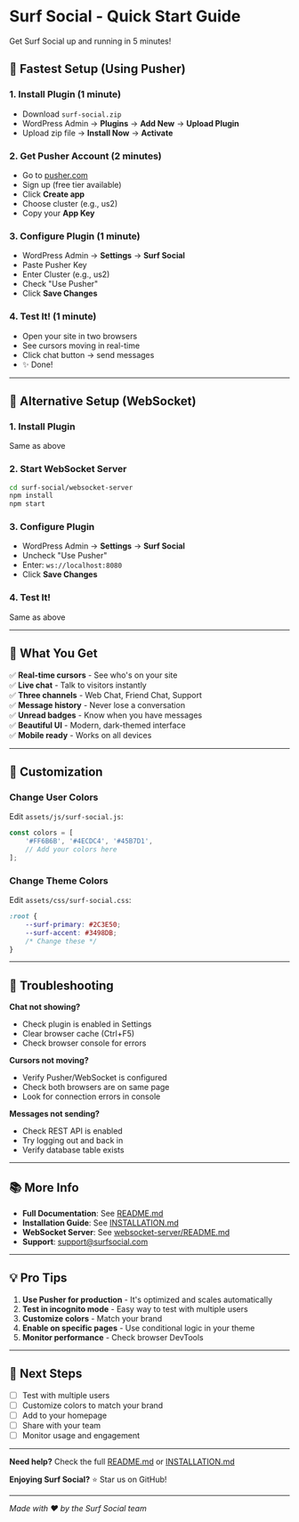 # Surf Social - Quick Start Guide

Get Surf Social up and running in 5 minutes!

## 🚀 Fastest Setup (Using Pusher)

### 1. Install Plugin (1 minute)
- Download `surf-social.zip`
- WordPress Admin → **Plugins** → **Add New** → **Upload Plugin**
- Upload zip file → **Install Now** → **Activate**

### 2. Get Pusher Account (2 minutes)
- Go to [pusher.com](https://pusher.com)
- Sign up (free tier available)
- Click **Create app**
- Choose cluster (e.g., us2)
- Copy your **App Key**

### 3. Configure Plugin (1 minute)
- WordPress Admin → **Settings** → **Surf Social**
- Paste Pusher Key
- Enter Cluster (e.g., us2)
- Check "Use Pusher"
- Click **Save Changes**

### 4. Test It! (1 minute)
- Open your site in two browsers
- See cursors moving in real-time
- Click chat button → send messages
- ✨ Done!

---

## 🔧 Alternative Setup (WebSocket)

### 1. Install Plugin
Same as above

### 2. Start WebSocket Server
```bash
cd surf-social/websocket-server
npm install
npm start
```

### 3. Configure Plugin
- WordPress Admin → **Settings** → **Surf Social**
- Uncheck "Use Pusher"
- Enter: `ws://localhost:8080`
- Click **Save Changes**

### 4. Test It!
Same as above

---

## 📝 What You Get

✅ **Real-time cursors** - See who's on your site  
✅ **Live chat** - Talk to visitors instantly  
✅ **Three channels** - Web Chat, Friend Chat, Support  
✅ **Message history** - Never lose a conversation  
✅ **Unread badges** - Know when you have messages  
✅ **Beautiful UI** - Modern, dark-themed interface  
✅ **Mobile ready** - Works on all devices  

---

## 🎨 Customization

### Change User Colors
Edit `assets/js/surf-social.js`:
```javascript
const colors = [
    '#FF6B6B', '#4ECDC4', '#45B7D1', 
    // Add your colors here
];
```

### Change Theme Colors
Edit `assets/css/surf-social.css`:
```css
:root {
    --surf-primary: #2C3E50;
    --surf-accent: #3498DB;
    /* Change these */
}
```

---

## 🐛 Troubleshooting

**Chat not showing?**
- Check plugin is enabled in Settings
- Clear browser cache (Ctrl+F5)
- Check browser console for errors

**Cursors not moving?**
- Verify Pusher/WebSocket is configured
- Check both browsers are on same page
- Look for connection errors in console

**Messages not sending?**
- Check REST API is enabled
- Try logging out and back in
- Verify database table exists

---

## 📚 More Info

- **Full Documentation**: See [README.md](README.md)
- **Installation Guide**: See [INSTALLATION.md](INSTALLATION.md)
- **WebSocket Server**: See [websocket-server/README.md](websocket-server/README.md)
- **Support**: support@surfsocial.com

---

## 💡 Pro Tips

1. **Use Pusher for production** - It's optimized and scales automatically
2. **Test in incognito mode** - Easy way to test with multiple users
3. **Customize colors** - Match your brand
4. **Enable on specific pages** - Use conditional logic in your theme
5. **Monitor performance** - Check browser DevTools

---

## 🎯 Next Steps

- [ ] Test with multiple users
- [ ] Customize colors to match your brand
- [ ] Add to your homepage
- [ ] Share with your team
- [ ] Monitor usage and engagement

---

**Need help?** Check the full [README.md](README.md) or [INSTALLATION.md](INSTALLATION.md)

**Enjoying Surf Social?** ⭐ Star us on GitHub!

---

*Made with ❤️ by the Surf Social team*


